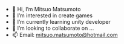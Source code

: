 - 👋 Hi, I’m Mitsuo Matsumoto
- 👀 I’m interested in create games
- 🌱 I’m currently learning unity developer
- 💞️ I’m looking to collaborate on ...
- 📫 Email: mitsuo.matsumoto@hotmail.com

<!---
KennyMitsuo/KennyMitsuo is a ✨ special ✨ repository because its `README.md` (this file) appears on your GitHub profile.
You can click the Preview link to take a look at your changes.
--->
